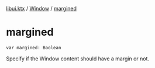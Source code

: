 [libui.ktx](../index.md) / [Window](index.md) / [margined](./margined.md)

# margined

`var margined: Boolean`

Specify if the Window content should have a margin or not.

